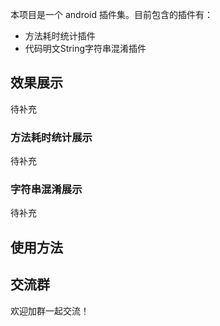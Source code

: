 本项目是一个 android 插件集。目前包含的插件有：
- 方法耗时统计插件
- 代码明文String字符串混淆插件

## 效果展示
待补充
### 方法耗时统计展示
待补充
### 字符串混淆展示
待补充
## 使用方法



## 交流群

欢迎加群一起交流！

![]()